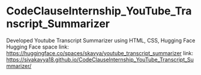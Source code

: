 # CodeClauseInternship_YouTube_Transcript_Summarizer
Developed Youtube Transcript Summarizer using HTML, CSS, Hugging Face
Hugging Face space link: https://huggingface.co/spaces/skavya/youtube_transcript_summarizer
link: https://sivakavya18.github.io/CodeClauseInternship_YouTube_Transcript_Summarizer/
